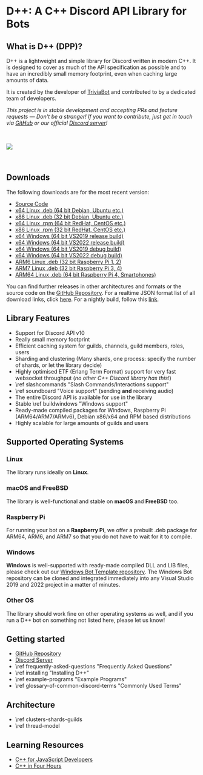 # D++: A C++ Discord API Library for Bots

## What is D++ (DPP)?

D++ is a lightweight and simple library for Discord written in modern C++. It is designed to cover as much of the API specification as possible and to have an incredibly small memory footprint, even when caching large amounts of data.

It is created by the developer of [TriviaBot](https://triviabot.co.uk) and contributed to by a dedicated team of developers.

*This project is in stable development and accepting PRs and feature requests — Don't be a stranger! If you want to contribute, just get in touch via [GitHub](https://github.com/brainboxdotcc/DPP) or our official [Discord server](https://discord.gg/dpp)!*

<img src="code_editor.png" style="margin-top: 2rem; margin-bottom: 2rem"/><br />

## Downloads

The following downloads are for the most recent version:

* [Source Code](https://github.com/brainboxdotcc/DPP)
* [x64 Linux .deb (64 bit Debian, Ubuntu etc.)](https://dl.dpp.dev/latest)
* [x86 Linux .deb (32 bit Debian, Ubuntu etc.)](https://dl.dpp.dev/latest/linux-i386)
* [x64 Linux .rpm (64 bit RedHat, CentOS etc.)](https://dl.dpp.dev/latest/linux-x64/rpm)
* [x86 Linux .rpm (32 bit RedHat, CentOS etc.)](https://dl.dpp.dev/latest/linux-i386/rpm)
* [x64 Windows (64 bit VS2019 release build)](https://dl.dpp.dev/latest/win64-release-vs2019)
* [x64 Windows (64 bit VS2022 release build)](https://dl.dpp.dev/latest/win64-release-vs2022)
* [x64 Windows (64 bit VS2019 debug build)](https://dl.dpp.dev/latest/win64-debug-vs2019)
* [x64 Windows (64 bit VS2022 debug build)](https://dl.dpp.dev/latest/win64-debug-vs2022)
* [ARM6 Linux .deb (32 bit Raspberry Pi 1, 2)](https://dl.dpp.dev/latest/linux-rpi-arm6)
* [ARM7 Linux .deb (32 bit Raspberry Pi 3, 4)](https://dl.dpp.dev/latest/linux-rpi-arm7hf)
* [ARM64 Linux .deb (64 bit Raspberry Pi 4, Smartphones)](https://dl.dpp.dev/latest/linux-rpi-arm64)

You can find further releases in other architectures and formats or the source code on the [GitHub Repository](https://github.com/brainboxdotcc/DPP/releases). For a realtime JSON format list of all download links, click [here](https://dl.dpp.dev/json). For a nightly build, follow this [link](https://nightly.link/brainboxdotcc/DPP/workflows/ci/master).

## Library Features

* Support for Discord API v10
* Really small memory footprint
* Efficient caching system for guilds, channels, guild members, roles, users
* Sharding and clustering (Many shards, one process: specify the number of shards, or let the library decide)
* Highly optimised ETF (Erlang Term Format) support for very fast websocket throughput (*no other C++ Discord library has this!*)
* \ref slashcommands "Slash Commands/Interactions support"
* \ref soundboard "Voice support" (sending **and** receiving audio)
* The entire Discord API is available for use in the library
* Stable \ref buildwindows "Windows support"
* Ready-made compiled packages for Windows, Raspberry Pi (ARM64/ARM7/ARMv6), Debian x86/x64 and RPM based distributions
* Highly scalable for large amounts of guilds and users

## Supported Operating Systems

### Linux

The library runs ideally on **Linux**.

### macOS and FreeBSD

The library is well-functional and stable on **macOS** and **FreeBSD** too.

### Raspberry Pi

For running your bot on a **Raspberry Pi**, we offer a prebuilt .deb package for ARM64, ARM6, and ARM7 so that you do not have to wait for it to compile.

### Windows

**Windows** is well-supported with ready-made compiled DLL and LIB files, please check out our [Windows Bot Template repository](https://github.com/brainboxdotcc/windows-bot-template). The Windows Bot repository can be cloned and integrated immediately into any Visual Studio 2019 and 2022 project in a matter of minutes.

### Other OS

The library should work fine on other operating systems as well, and if you run a D++ bot on something not listed here, please let us know!

## Getting started

* [GitHub Repository](https://github.com/brainboxdotcc/DPP)
* [Discord Server](https://discord.gg/dpp)
* \ref frequently-asked-questions "Frequently Asked Questions"
* \ref installing "Installing D++"
* \ref example-programs "Example Programs"
* \ref glossary-of-common-discord-terms "Commonly Used Terms"

## Architecture

* \ref clusters-shards-guilds
* \ref thread-model

## Learning Resources

* [C++ for JavaScript Developers](https://pawelgrzybek.com/cpp-for-javascript-developers/)
* [C++ in Four Hours](https://www.youtube.com/watch?v=vLnPwxZdW4Y&vl=en)